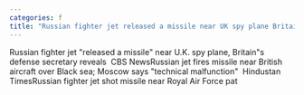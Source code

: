 ```yaml
---
categories: f
title: "Russian fighter jet released a missile near UK spy plane Britains defense secretary reveals  CBS News"
---
```

Russian fighter jet "released a missile" near U.K. spy plane, Britain"s defense secretary reveals&nbsp;&nbsp;CBS NewsRussian jet fires missile near British aircraft over Black sea; Moscow says "technical malfunction"&nbsp;&nbsp;Hindustan TimesRussian fighter jet shot missile near Royal Air Force pat
